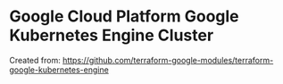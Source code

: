 Google Cloud Platform Google Kubernetes Engine Cluster
====================

Created from: https://github.com/terraform-google-modules/terraform-google-kubernetes-engine

